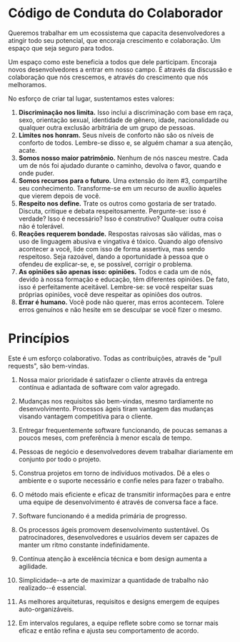 # Código de Conduta do Colaborador

Queremos trabalhar em um ecossistema que capacita desenvolvedores a atingir todo seu potencial, que encoraja crescimento e colaboração. Um espaço que seja seguro para todos.

Um espaço como este beneficia a todos que dele participam. Encoraja novos desenvolvedores a entrar em nosso campo. É através da discussão e colaboração que nós crescemos, e através do crescimento que nós melhoramos.

No esforço de criar tal lugar, sustentamos estes valores:

1. **Discriminação nos limita.** Isso inclui a discriminação com base em raça, sexo, orientação sexual, identidade de gênero, idade, nacionalidade ou qualquer outra exclusão arbitrária de um grupo de pessoas.
2. **Limites nos honram.** Seus níveis de conforto não são os níveis de conforto de todos. Lembre-se disso e, se alguém chamar a sua atenção, acate.
3. **Somos nosso maior patrimônio.** Nenhum de nós nasceu mestre. Cada um de nós foi ajudado durante o caminho, devolva o favor, quando e onde puder.
4. **Somos recursos para o futuro.** Uma extensão do item #3, compartilhe seu conhecimento. Transforme-se em um recurso de auxílio àqueles que vierem depois de você.
5. **Respeito nos define.** Trate os outros como gostaria de ser tratado. Discuta, critique e debata respeitosamente. Pergunte-se: isso é verdade? Isso é necessário? Isso é construtivo? Qualquer outra coisa não é tolerável.
6. **Reações requerem bondade.** Respostas raivosas são válidas, mas o uso de linguagem abusiva e vingativa é tóxico. Quando algo ofensivo acontecer a você, lide com isso de forma assertiva, mas sendo respeitoso. Seja razoável, dando a oportunidade à pessoa que o ofendeu de explicar-se, e, se possível, corrigir o problema.
7. **As opiniões são apenas isso: opiniões.** Todos e cada um de nós, devido à nossa formação e educação, têm diferentes opiniões. De fato, isso é perfeitamente aceitável. Lembre-se: se você respeitar suas próprias opiniões, você deve respeitar as opiniões dos outros.
8. **Errar é humano.** Você pode não querer, mas erros acontecem. Tolere erros genuínos e não hesite em se desculpar se você fizer o mesmo.

Princípios
==========

Este é um esforço colaborativo. Todas as contribuições, através de "pull requests", são bem-vindas.


1. Nossa maior prioridade é satisfazer o cliente através da entrega contínua e adiantada de software com valor agregado.

2. Mudanças nos requisitos são bem-vindas, mesmo tardiamente no desenvolvimento. Processos ágeis tiram vantagem das mudanças visando vantagem competitiva para o cliente.

3. Entregar frequentemente software funcionando, de poucas semanas a poucos meses, com preferência à menor escala de tempo.

4. Pessoas de negócio e desenvolvedores devem trabalhar diariamente em conjunto por todo o projeto.

5. Construa projetos em torno de indivíduos motivados. Dê a eles o ambiente e o suporte necessário e confie neles para  fazer o trabalho.

6. O método mais eficiente e eficaz de transmitir informações para e entre uma equipe de desenvolvimento é através de conversa face a face.

7. Software funcionando é a medida primária de progresso.

8. Os processos ágeis promovem desenvolvimento sustentável. Os patrocinadores, desenvolvedores e usuários devem ser capazes de manter um ritmo constante indefinidamente.

9. Contínua atenção à excelência técnica e bom design aumenta a agilidade.

10. Simplicidade--a arte de maximizar a quantidade de trabalho não realizado--é essencial.

11. As melhores arquiteturas, requisitos e designs emergem de equipes auto-organizáveis.

12. Em intervalos regulares, a equipe reflete sobre como se tornar mais eficaz e então refina e ajusta seu comportamento de acordo.
